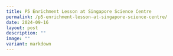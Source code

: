 ```yaml
---
title: P5 Enrichment Lesson at Singapore Science Centre
permalink: /p5-enrichment-lesson-at-singapore-science-centre/
date: 2024-09-16
layout: post
description: ""
image: ""
variant: markdown
---
```

